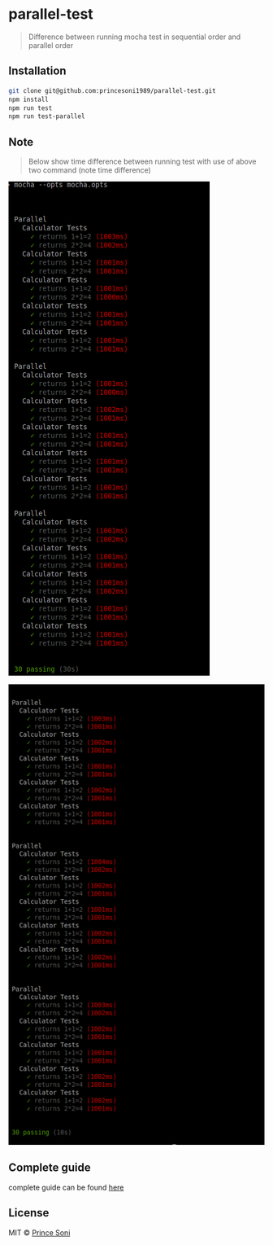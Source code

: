 # parallel-test
> Difference between running mocha test in sequential order and parallel order

## Installation

```bash
git clone git@github.com:princesoni1989/parallel-test.git
npm install 
npm run test
npm run test-parallel
```

## Note
> Below show time difference between running test with use of above two command (note time difference)
 
![alt text](https://github.com/princesoni1989/parallel-test/blob/master/sequential.png)
 
![alt text](https://github.com/princesoni1989/parallel-test/blob/master/parallel.png)


## Complete guide
complete guide can be found [here](https://github.com/yandex/mocha-parallel-tests)

## License

MIT © [Prince Soni](http://1989princesoni.wixsite.com/info)

